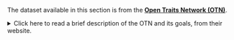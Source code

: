 The dataset available in this section is from the **<a href='https://opentraits.org/' target="_blank">Open Traits Network (OTN)</a>**. 

<details style="margin-bottom:10px;">
<summary>
Click here to read a brief description of the OTN and its goals, from their website.
</summary>

The **<a href='https://opentraits.org/' target="_blank">Open Traits Network (OTN)</a>** is a global, decentralised <a href='https://opentraits.org/members' target="_blank">community of researchers</a> and institutions who welcomes anyone working towards standardising and integrating trait data across all organisms. We are guided by the principles of Open Science, particularly Open Methods, Open Source and Open Data. We believe that five key principles built upon Open Science ideals could be transformative for trait science:


- Openly sharing data, methods, protocols, code, and workflows;

- Appropriately citing original data collectors, and providing scholarly credit;

- Providing appropriate metadata together with trait observations;

- Collecting of trait data following reproducible, standardised methods and protocols (when available) or committing to their development;

- Providing training resources in trait collection and database construction using Open Science principles.


The OTN seeks to undertake five key activities as a starting point for the synthesis of trait data, which are:

- Maintaining a global registry of trait-based initiatives

- Sharing reproducible workflows and tools for aggregating trait data

- Advocating for a free flow of data and appropriate recognition of efforts

- Creating a trait core to facilitate synthesis and standardisation

- Facilitating consistent approaches to measuring traits within major groups

Please visit our <a href='https://opentraits.org/members' target="_blank">members pages</a> to see a list of our current members. This page also has instructions on how you can join the Open Traits Network and offer your expertise and knowledge in the pursuit of a harmonised and curated trait dataset across all organisms.


</details>
